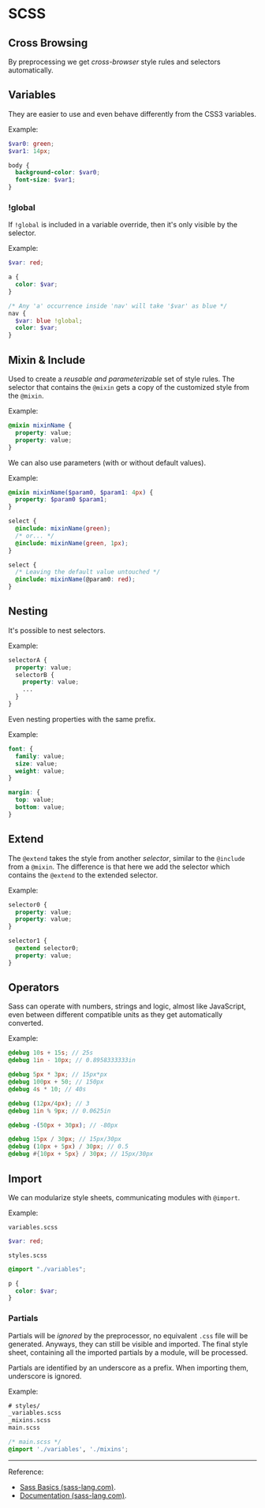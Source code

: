 # SCSS

## Cross Browsing

By preprocessing we get *cross-browser* style rules and selectors automatically.

## Variables

They are easier to use and even behave differently from the CSS3 variables.

Example:

```scss
$var0: green;
$var1: 14px;

body {
  background-color: $var0;
  font-size: $var1;
}
```

### !global

If `!global` is included in a variable override, then it's only visible by the selector.

Example:

```scss
$var: red;

a {
  color: $var;
}

/* Any 'a' occurrence inside 'nav' will take '$var' as blue */
nav {
  $var: blue !global;
  color: $var;
}
```

## Mixin & Include

Used to create a *reusable and parameterizable* set of style rules. The selector that contains the `@mixin` gets a copy of the customized style from the `@mixin`.

Example:

```scss
@mixin mixinName {
  property: value;
  property: value;
}
```

We can also use parameters (with or without default values).

Example:

```scss
@mixin mixinName($param0, $param1: 4px) {
  property: $param0 $param1;
}

select {
  @include: mixinName(green);
  /* or... */
  @include: mixinName(green, 1px);
}

select {
  /* Leaving the default value untouched */
  @include: mixinName(@param0: red);
}
```

## Nesting

It's possible to nest selectors.

Example:

```scss
selectorA {
  property: value;
  selectorB {
    property: value;
    ...
  }
}
```

Even nesting properties with the same prefix.

Example:

```scss
font: {
  family: value;
  size: value;
  weight: value;
}

margin: {
  top: value;
  bottom: value;
}
```

## Extend

The `@extend` takes the style from another *selector*, similar to the `@include` from a `@mixin`. The difference is that here we add the selector which contains the `@extend` to the extended selector.

Example:

```scss
selector0 {
  property: value;
  property: value;
}

selector1 {
  @extend selector0;
  property: value;
}
```

## Operators

Sass can operate with numbers, strings and logic, almost like JavaScript, even between different compatible units as they get automatically converted.

Example:

```scss
@debug 10s + 15s; // 25s
@debug 1in - 10px; // 0.8958333333in

@debug 5px * 3px; // 15px*px
@debug 100px + 50; // 150px
@debug 4s * 10; // 40s

@debug (12px/4px); // 3
@debug 1in % 9px; // 0.0625in

@debug -(50px + 30px); // -80px

@debug 15px / 30px; // 15px/30px
@debug (10px + 5px) / 30px; // 0.5
@debug #{10px + 5px} / 30px; // 15px/30px
```

## Import

We can modularize style sheets, communicating modules with `@import`.

Example:

`variables.scss`

```scss
$var: red;
```

`styles.scss`

```scss
@import "./variables";

p {
  color: $var;
}
```

### Partials

Partials will be *ignored* by the preprocessor, no equivalent `.css` file will be generated. Anyways, they can still be visible and imported. The final style sheet, containing all the imported partials by a module, will be processed.

Partials are identified by an underscore as a prefix. When importing them, underscore is ignored.

Example:

```txt
# styles/
_variables.scss
_mixins.scss
main.scss
```

```scss
/* main.scss */
@import './variables', './mixins';
```

---

Reference:

- [Sass Basics (sass-lang.com)](https://sass-lang.com/guide).
- [Documentation (sass-lang.com)](https://sass-lang.com/documentation).

<!-- TODO (update) -->
